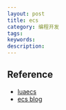 ```yaml
---
layout: post
title: ecs
category: 编程开发
tags: 
keywords: 
description: 
---
```


## Reference

* [luaecs](https://github.com/cloudwu/luaecs)
* [ecs blog](https://blog.codingnow.com/eo/ecs/)